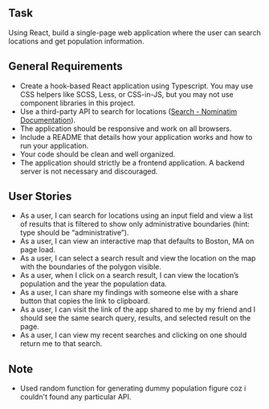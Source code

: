 ## **Task**

Using React, build a single-page web application where the user can search locations and get population information.

## General **Requirements**

- Create a hook-based React application using Typescript. You may use CSS helpers like SCSS, Less, or CSS-in-JS, but you may not use component libraries in this project.
- Use a third-party API to search for locations ([Search - Nominatim Documentation](https://nominatim.org/release-docs/latest/api/Search/)).
- The application should be responsive and work on all browsers.
- Include a README that details how your application works and how to run your application.
- Your code should be clean and well organized.
- The application should strictly be a frontend application. A backend server is not necessary and discouraged.

## **User Stories**

- As a user, I can search for locations using an input field and view a list of results that is filtered to show only administrative boundaries (hint: type should be “administrative”).
- As a user, I can view an interactive map that defaults to Boston, MA on page load.
- As a user, I can select a search result and view the location on the map with the boundaries of the polygon visible.
- As a user, when I click on a search result, I can view the location’s population and the year the population data.
- As a user, I can share my findings with someone else with a share button that copies the link to clipboard.
- As a user, I can visit the link of the app shared to me by my friend and I should see the same search query, results, and selected result on the page.
- As a user, I can view my recent searches and clicking on one should return me to that search.

## **Note**
- Used random function for generating dummy population figure coz i couldn't found any particular API.
